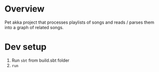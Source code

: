 # Overview

Pet akka project that processes playlists of songs and reads / parses them into a graph of related songs.

# Dev setup

1. Run `sbt` from build.sbt folder
2. `run`
